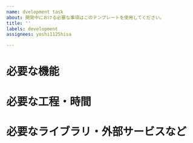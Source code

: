```yaml
---
name: dvelopment task
about: 開発中における必要な事項はこのテンプレートを使用してください。
title: ''
labels: development
assignees: yoshi1125hisa

---
```


# 必要な機能

# 必要な工程・時間

# 必要なライブラリ・外部サービスなど
